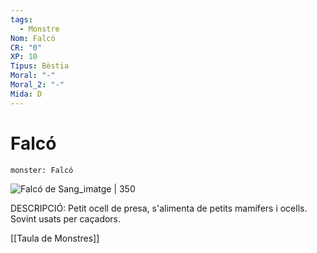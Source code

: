 ```yaml
---
tags:
  - Monstre
Nom: Falcó
CR: "0"
XP: 10
Tipus: Bèstia
Moral: "-"
Moral_2: "-"
Mida: D
---
```

# Falcó

```statblock
monster: Falcó
```

![Falcó de Sang_imatge | 350](https://www.dndbeyond.com/avatars/thumbnails/9/900/1000/1000/636334288270143064.jpeg)

DESCRIPCIÓ: 
Petit ocell de presa, s'alimenta de petits mamífers i ocells. Sovint usats per caçadors.

[[Taula de Monstres]]
